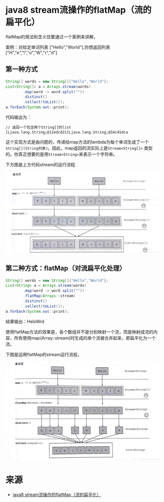 # java8 stream流操作的flatMap（流的扁平化）

flatMap的用法和含义住要通过一个案例来讲解，

案例：对给定单词列表 ["Hello","World"],你想返回列表["H","e","l","o","W","r","d"]

## 第一种方式

```java
String[] words = new String[]{"Hello","World"};
List<String[]> a = Arrays.stream(words)
        .map(word -> word.split(""))
        .distinct()
        .collect(toList());
a.forEach(System.out::print);
```

代码输出为：

```
// 返回一个包含两个String[]的list
[Ljava.lang.String;@12edcd21[Ljava.lang.String;@34c45dca 
```

这个实现方式是由问题的，传递给map方法的lambda为每个单词生成了一个`String[](String列表)`。因此，map返回的流实际上是`Stream<String[]>` 类型的。你真正想要的是用`Stream<String>`来表示一个字符串。

下方图是上方代码stream的运行流程

![](../images/2024/06/20240626162236.png)


## 第二种方式：flatMap（对流扁平化处理）

```java
String[] words = new String[]{"Hello","World"};
List<String> a = Arrays.stream(words)
        .map(word -> word.split(""))
        .flatMap(Arrays::stream)
        .distinct()
        .collect(toList());
a.forEach(System.out::print);
```

结果输出：HeloWrd

使用flatMap方法的效果是，各个数组并不是分别映射一个流，而是映射成流的内容，所有使用map(Array::stream)时生成的单个流被合并起来，即扁平化为一个流。

下图是运用flatMap的stream运行流程，

![](../images/2024/06/20240626162342.png)

# 来源

- [java8 stream流操作的flatMap（流的扁平化）](https://blog.csdn.net/Mark_Chao/article/details/80810030)


